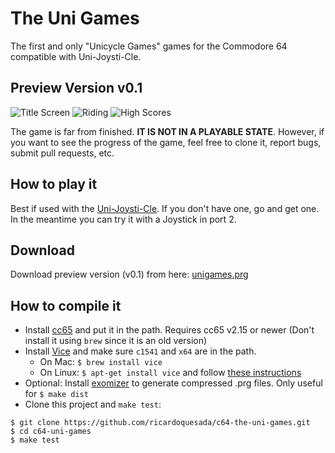 # The Uni Games

The first and only "Unicycle Games" games for the Commodore 64 compatible with Uni-Joysti-Cle.

## Preview Version v0.1

![Title Screen](https://lh3.googleusercontent.com/-lS8RLTwCrjg/VwLiawqXoHI/AAAAAAABdoU/VhVqIy8xSkglfyyL45PODNooTTixcZ1mgCCo/s288-Ic42/Screen%2BShot%2B2016-04-04%2Bat%2B2.38.14%2BPM.png)
![Riding](https://lh3.googleusercontent.com/-0AO3EXGssnE/VwLia951ibI/AAAAAAABdoc/WckCySb2-0oFOKJgvXXGUnmBJ0es2lMwACCo/s288-Ic42/Screen%2BShot%2B2016-04-04%2Bat%2B2.39.10%2BPM.png)
![High Scores](https://lh3.googleusercontent.com/-UQPThcDYF6w/VwLia-4tEaI/AAAAAAABdoY/I7FzbnVJTc4SdXxMbJIMrI5aa8KZwiUBgCCo/s288-Ic42/Screen%2BShot%2B2016-04-04%2Bat%2B2.40.39%2BPM.png)

The game is far from finished. __IT IS NOT IN A PLAYABLE STATE__.
However, if you want to see the progress of the game, feel free to clone it, report bugs, submit pull requests, etc.

## How to play it

Best if used with the [Uni-Joysti-Cle](https://github.com/ricardoquesada/unijoysticle).
If you don't have one, go and get one. In the meantime you can try it with a Joystick in port 2.

## Download

Download preview version (v0.1) from here: [unigames.prg](https://github.com/ricardoquesada/c64-the-uni-games/raw/master/bin/unigames.prg)

## How to compile it

- Install [cc65](http://cc65.github.io/cc65/) and put it in the path. Requires cc65 v2.15 or newer (Don't install it using `brew` since it is an old version)
- Install [Vice](http://vice-emu.sourceforge.net/) and make sure `c1541` and `x64` are in the path.
    - On Mac: `$ brew install vice`
    - On Linux: `$ apt-get install vice` and follow [these instructions](http://iseborn.eu/wiki/index.php?title=Ubuntu/Install_and_set_up_VICE)
- Optional: Install [exomizer](http://hem.bredband.net/magli143/exo/) to generate compressed .prg files. Only useful for `$ make dist`
- Clone this project and `make test`:

```
$ git clone https://github.com/ricardoquesada/c64-the-uni-games.git
$ cd c64-uni-games
$ make test
```
